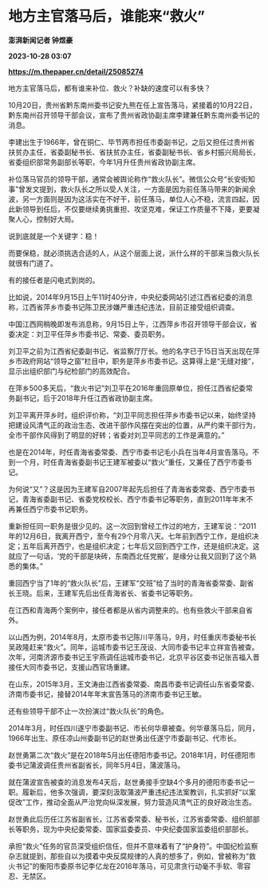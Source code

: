# 地方主官落马后，谁能来“救火”
**澎湃新闻记者 钟煜豪**

**2023-10-28 03:07**

**https://m.thepaper.cn/detail/25085274**

地方主官落马后，都有谁来补位、救火？补缺的速度可以有多快？

10月20日，贵州省黔东南州委书记安九熊在任上宣告落马，紧接着的10月22日，黔东南州召开领导干部会议，宣布了贵州省政协副主席李建兼任黔东南州委书记的消息。

李建出生于1966年，曾在铜仁、毕节两市担任市委副书记，之后又担任过贵州省扶贫办主任，省委副秘书长、省扶贫办主任，省委副秘书长、省乡村振兴局局长，省委组织部常务副部长等职，今年1月升任贵州省政协副主席。

补位落马官员的领导干部，通常会被舆论称作“救火队长”。微信公众号“长安街知事”曾发文提到，救火队长之所以受人关注，一方面是因为前任落马带来的新闻余波，另一方面则是因为这活实在不好干，前任落马，单位人心不稳，流言四起，因此新领导到任后，不仅要继续勇挑重担、攻坚克难，保证工作质量不下降，更要凝聚人心，控制好大局。

说到底就是一个关键字：稳！

而要保稳，就必须挑选合适的人，从这个层面上说，派什么样的干部来当救火队长就很有门道了。

有的接任者是闪电式到岗的。

比如说，2014年9月15日上午11时40分许，中央纪委网站引述江西省纪委的消息称，江西省萍乡市委书记陈卫民涉嫌严重违纪违法，目前正接受组织调查。

中国江西网稍晚即发布消息称，9月15日上午，江西萍乡市召开领导干部会议，省委决定：刘卫平任萍乡市委书记、常委、委员职务。

刘卫平之前为江西省纪委副书记、省监察厅厅长。他的名字已于15日当天出现在萍乡市政府网站“领导之窗”栏目中，职务是萍乡市委书记。这算得上是“无缝对接”，显示出组织部门与纪检部门的高效配合。

在萍乡500多天后，“救火书记”刘卫平在2016年重回原单位，担任江西省纪委常务副书记，后于2018年升任江西省政协副主席。

刘卫平离开萍乡时，组织评价称，“刘卫平同志担任萍乡市委书记以来，始终坚持把建设风清气正的政治生态、改进干部作风摆在突出的位置，从严约束干部行为，全市干部作风得到了明显的好转；省委对刘卫平同志的工作是满意的。”

也是在2014年，时任青海省委常委、西宁市委书记毛小兵在当年4月宣告落马。不到一个月，时任青海省委副书记王建军被委以“救火”重任，又兼任了西宁市委书记。

为何说“又”？这是因为王建军自2007年起先后担任了青海省委常委、西宁市委书记，青海省委副书记、省委党校校长、西宁市委书记等职务，直到2011年年末不再兼任西宁市委书记职务。

重新担任同一职务是很少见的。这一次回到曾经工作过的地方，王建军说：“2011年的12月6日，我离开西宁，至今有29个月零八天。七年前到西宁工作，是组织决定；五年后离开西宁，也是组织决定；七年后又回到西宁工作，还是组织决定。这就应了一句话，‘党的干部是块砖，东南西北任党搬’，是缘分让我又回到了这个熟悉的集体。”

重回西宁当了1年的“救火队长”后，王建军“交班”给了当时的青海省委常委、副省长王晓。后来，王建军先后出任青海省长、省委书记等职务。

在江西和青海两个案例中，接任者都是从省内调整来的。也有些救火干部来自省外。

以山西为例，2014年8月，太原市委书记陈川平落马，9月，时任重庆市委秘书长吴政隆赶来“救火”。同年，运城市委书记王茂设、大同市委书记丰立祥宣告被查。次年，河南济源市委书记王宇燕调任运城市委书记，北京平谷区委书记张吉福入晋接任大同市委书记，支援山西官场重建。

在山东，2015年3月，王文涛由江西省委常委、南昌市委书记调任山东省委常委、济南市委书记，接替2014年年末宣告落马的济南市委书记王敏。

还有些领导干部不止一次扮演过“救火队长”的角色。

2014年3月，时任四川遂宁市委副书记、市长何华章被查。何华章落马后，同月，1966年出生、原任凉山州委副书记的赵世勇出任遂宁市委副书记、代市长。

赵世勇第二次“救火”是在2018年5月出任德阳市委书记。2018年1月，时任德阳市委书记蒲波调任贵州省副省长，同年5月4日，蒲波落马。

就在蒲波宣告被查的消息发布4天后，赵世勇接手空缺4个多月的德阳市委书记一职。履新后，他多次强调，要深刻汲取蒲波严重违纪违法案教训，扎实抓好“以案促改”工作，推动全面从严治党向纵深发展，努力营造风清气正的良好政治生态。

赵世勇此后历任江苏省副省长，江苏省委常委、秘书长，江苏省委常委、组织部部长等职务，现为中央纪委常委、国家监委委员、中央纪委国家监委组织部部长。

承担“救火”任务的官员深受组织信任，但并不意味着有了“护身符”。中国纪检监察杂志就提到，那些自以为摸着中央反腐规律的人真的想多了，例如，曾被称为“救火书记”的衡阳市委原书记李亿龙在2016年落马，可见肃贪行动毫不手软、零容忍、无禁区。